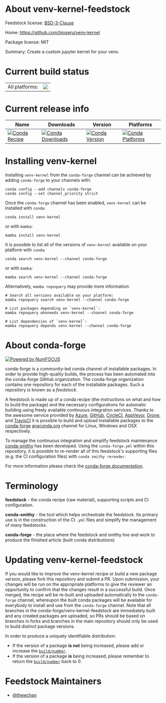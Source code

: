 About venv-kernel-feedstock
===========================

Feedstock license: [BSD-3-Clause](https://github.com/conda-forge/venv-kernel-feedstock/blob/main/LICENSE.txt)

Home: https://github.com/bjoseru/venv-kernel

Package license: MIT

Summary: Create a custom jupyter kernel for your venv.

Current build status
====================


<table><tr><td>All platforms:</td>
    <td>
      <a href="https://dev.azure.com/conda-forge/feedstock-builds/_build/latest?definitionId=14013&branchName=main">
        <img src="https://dev.azure.com/conda-forge/feedstock-builds/_apis/build/status/venv-kernel-feedstock?branchName=main">
      </a>
    </td>
  </tr>
</table>

Current release info
====================

| Name | Downloads | Version | Platforms |
| --- | --- | --- | --- |
| [![Conda Recipe](https://img.shields.io/badge/recipe-venv--kernel-green.svg)](https://anaconda.org/conda-forge/venv-kernel) | [![Conda Downloads](https://img.shields.io/conda/dn/conda-forge/venv-kernel.svg)](https://anaconda.org/conda-forge/venv-kernel) | [![Conda Version](https://img.shields.io/conda/vn/conda-forge/venv-kernel.svg)](https://anaconda.org/conda-forge/venv-kernel) | [![Conda Platforms](https://img.shields.io/conda/pn/conda-forge/venv-kernel.svg)](https://anaconda.org/conda-forge/venv-kernel) |

Installing venv-kernel
======================

Installing `venv-kernel` from the `conda-forge` channel can be achieved by adding `conda-forge` to your channels with:

```
conda config --add channels conda-forge
conda config --set channel_priority strict
```

Once the `conda-forge` channel has been enabled, `venv-kernel` can be installed with `conda`:

```
conda install venv-kernel
```

or with `mamba`:

```
mamba install venv-kernel
```

It is possible to list all of the versions of `venv-kernel` available on your platform with `conda`:

```
conda search venv-kernel --channel conda-forge
```

or with `mamba`:

```
mamba search venv-kernel --channel conda-forge
```

Alternatively, `mamba repoquery` may provide more information:

```
# Search all versions available on your platform:
mamba repoquery search venv-kernel --channel conda-forge

# List packages depending on `venv-kernel`:
mamba repoquery whoneeds venv-kernel --channel conda-forge

# List dependencies of `venv-kernel`:
mamba repoquery depends venv-kernel --channel conda-forge
```


About conda-forge
=================

[![Powered by
NumFOCUS](https://img.shields.io/badge/powered%20by-NumFOCUS-orange.svg?style=flat&colorA=E1523D&colorB=007D8A)](https://numfocus.org)

conda-forge is a community-led conda channel of installable packages.
In order to provide high-quality builds, the process has been automated into the
conda-forge GitHub organization. The conda-forge organization contains one repository
for each of the installable packages. Such a repository is known as a *feedstock*.

A feedstock is made up of a conda recipe (the instructions on what and how to build
the package) and the necessary configurations for automatic building using freely
available continuous integration services. Thanks to the awesome service provided by
[Azure](https://azure.microsoft.com/en-us/services/devops/), [GitHub](https://github.com/),
[CircleCI](https://circleci.com/), [AppVeyor](https://www.appveyor.com/),
[Drone](https://cloud.drone.io/welcome), and [TravisCI](https://travis-ci.com/)
it is possible to build and upload installable packages to the
[conda-forge](https://anaconda.org/conda-forge) [anaconda.org](https://anaconda.org/)
channel for Linux, Windows and OSX respectively.

To manage the continuous integration and simplify feedstock maintenance
[conda-smithy](https://github.com/conda-forge/conda-smithy) has been developed.
Using the ``conda-forge.yml`` within this repository, it is possible to re-render all of
this feedstock's supporting files (e.g. the CI configuration files) with ``conda smithy rerender``.

For more information please check the [conda-forge documentation](https://conda-forge.org/docs/).

Terminology
===========

**feedstock** - the conda recipe (raw material), supporting scripts and CI configuration.

**conda-smithy** - the tool which helps orchestrate the feedstock.
                   Its primary use is in the construction of the CI ``.yml`` files
                   and simplify the management of *many* feedstocks.

**conda-forge** - the place where the feedstock and smithy live and work to
                  produce the finished article (built conda distributions)


Updating venv-kernel-feedstock
==============================

If you would like to improve the venv-kernel recipe or build a new
package version, please fork this repository and submit a PR. Upon submission,
your changes will be run on the appropriate platforms to give the reviewer an
opportunity to confirm that the changes result in a successful build. Once
merged, the recipe will be re-built and uploaded automatically to the
`conda-forge` channel, whereupon the built conda packages will be available for
everybody to install and use from the `conda-forge` channel.
Note that all branches in the conda-forge/venv-kernel-feedstock are
immediately built and any created packages are uploaded, so PRs should be based
on branches in forks and branches in the main repository should only be used to
build distinct package versions.

In order to produce a uniquely identifiable distribution:
 * If the version of a package **is not** being increased, please add or increase
   the [``build/number``](https://docs.conda.io/projects/conda-build/en/latest/resources/define-metadata.html#build-number-and-string).
 * If the version of a package **is** being increased, please remember to return
   the [``build/number``](https://docs.conda.io/projects/conda-build/en/latest/resources/define-metadata.html#build-number-and-string)
   back to 0.

Feedstock Maintainers
=====================

* [@thewchan](https://github.com/thewchan/)

